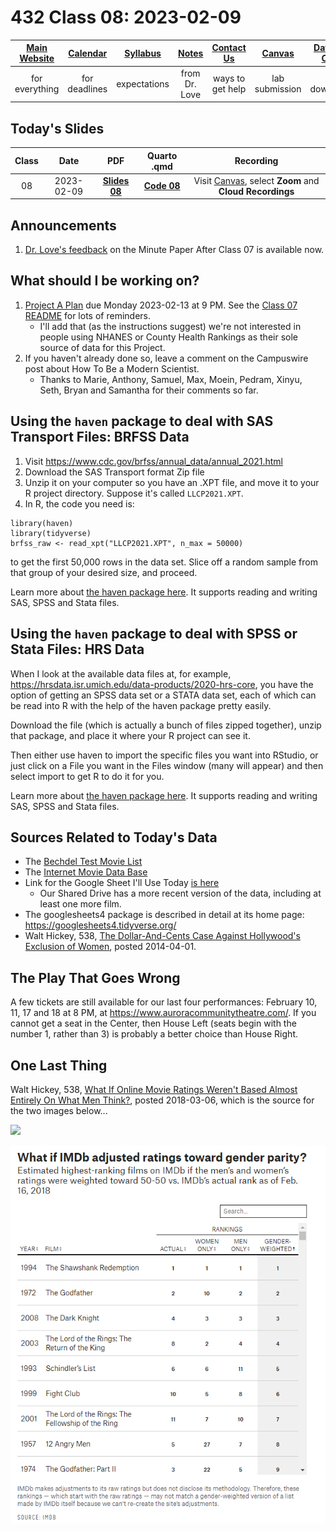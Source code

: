# 432 Class 08: 2023-02-09

[Main Website](https://thomaselove.github.io/432-2023/) | [Calendar](https://thomaselove.github.io/432-2023/calendar.html) | [Syllabus](https://thomaselove.github.io/432-syllabus-2023/) | [Notes](https://thomaselove.github.io/432-notes/) | [Contact Us](https://thomaselove.github.io/432-2023/contact.html) | [Canvas](https://canvas.case.edu) | [Data and Code](https://github.com/THOMASELOVE/432-data) | [Sources](https://github.com/THOMASELOVE/432-classes-2023/tree/main/sources)
:-----------: | :--------------: | :----------: | :---------: | :-------------: | :-----------: | :------------: |:------:
for everything | for deadlines | expectations | from Dr. Love | ways to get help | lab submission | for downloads | to read

## Today's Slides

Class | Date | PDF | Quarto .qmd | Recording
:---: | :--------: | :------: | :------: | :-------------:
08 | 2023-02-09 | **[Slides 08](https://github.com/THOMASELOVE/432-slides-2023/blob/main/slides08.pdf)** | **[Code 08](https://github.com/THOMASELOVE/432-slides-2023/blob/main/slides08.qmd)** | Visit [Canvas](https://canvas.case.edu/), select **Zoom** and **Cloud Recordings**

## Announcements

1. [Dr. Love's feedback](min-07-feedback.pdf) on the Minute Paper After Class 07 is available now.

## What should I be working on?

1. [Project A Plan](https://thomaselove.github.io/432-2023/projA.html) due Monday 2023-02-13 at 9 PM. See the [Class 07 README](https://github.com/THOMASELOVE/432-classes-2023/tree/main/class07) for lots of reminders.
    - I'll add that (as the instructions suggest) we're not interested in people using NHANES or County Health Rankings as their sole source of data for this Project.
2. If you haven't already done so, leave a comment on the Campuswire post about How To Be a Modern Scientist.
    - Thanks to Marie, Anthony, Samuel, Max, Moein, Pedram, Xinyu, Seth, Bryan and Samantha for their comments so far.

## Using the `haven` package to deal with SAS Transport Files: BRFSS Data

1. Visit <https://www.cdc.gov/brfss/annual_data/annual_2021.html>
2. Download the SAS Transport format Zip file
3. Unzip it on your computer so you have an .XPT file, and move it to your R project directory. Suppose it's called `LLCP2021.XPT`.
4. In R, the code you need is:

```
library(haven)
library(tidyverse)
brfss_raw <- read_xpt("LLCP2021.XPT", n_max = 50000)
```

to get the first 50,000 rows in the data set. Slice off a random sample from that group of your desired size, and proceed.

Learn more about [the haven package here](https://haven.tidyverse.org/). It supports reading and writing SAS, SPSS and Stata files.

## Using the `haven` package to deal with SPSS or Stata Files: HRS Data

When I look at the available data files at, for example, https://hrsdata.isr.umich.edu/data-products/2020-hrs-core, you have the option of getting an SPSS data set or a STATA data set, each of which can be read into R with the help of the haven package pretty easily. 

Download the file (which is actually a bunch of files zipped together), unzip that package, and place it where your R project can see it. 

Then either use haven to import the specific files you want into RStudio, or just click on a File you want in the Files window (many will appear) and then select import to get R to do it for you. 

Learn more about [the haven package here](https://haven.tidyverse.org/). It supports reading and writing SAS, SPSS and Stata files.


## Sources Related to Today's Data

- The [Bechdel Test Movie List](https://bechdeltest.com/)
- The [Internet Movie Data Base](https://www.imdb.com/)
- Link for the Google Sheet I'll Use Today [is here](https://docs.google.com/spreadsheets/d/1ZGbMGxc23pAhBuCDLw_-Xe-6ZlhkaEg6L8HzXxmZgxo/edit?usp=sharing)
    - Our Shared Drive has a more recent version of the data, including at least one more film.
- The googlesheets4 package is described in detail at its home page: <https://googlesheets4.tidyverse.org/>
- Walt Hickey, 538, [The Dollar-And-Cents Case Against Hollywood's Exclusion of Women](https://fivethirtyeight.com/features/the-dollar-and-cents-case-against-hollywoods-exclusion-of-women/), posted 2014-04-01.

## The Play That Goes Wrong

A few tickets are still available for our last four performances: February 10, 11, 17 and 18 at 8 PM, at https://www.auroracommunitytheatre.com/. If you cannot get a seat in the Center, then House Left (seats begin with the number 1, rather than 3) is probably a better choice than House Right. 

## One Last Thing

Walt Hickey, 538, [What If Online Movie Ratings Weren't Based Almost Entirely On What Men Think?](https://fivethirtyeight.com/features/what-if-online-movie-ratings-werent-based-almost-entirely-on-what-men-think/), posted 2018-03-06, which is the source for the two images below...

![](https://fivethirtyeight.com/wp-content/uploads/2018/02/hickey-imdb250-1.png?w=575)

![](538_imdb_gender.png)
